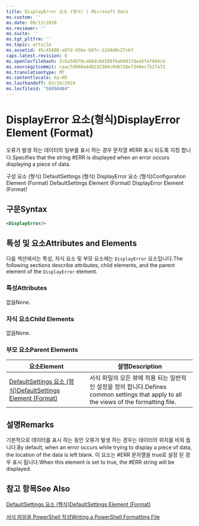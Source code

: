```yaml
---
title: DisplayError 요소 (형식) | Microsoft Docs
ms.custom: ''
ms.date: 09/13/2016
ms.reviewer: ''
ms.suite: ''
ms.tgt_pltfrm: ''
ms.topic: article
ms.assetid: 45c45800-a87d-456e-b07c-12d4d8c27c67
caps.latest.revision: 8
ms.openlocfilehash: 2c6a3d678ca68dc0d189f6ab981fdea5fef894cb
ms.sourcegitcommit: caac7d098a448232304c9d6728e7340ec7517a71
ms.translationtype: MT
ms.contentlocale: ko-KR
ms.lasthandoff: 03/16/2019
ms.locfileid: "58056484"
---
```

# <a name="displayerror-element-format"></a><span data-ttu-id="b8f65-102">DisplayError 요소(형식)</span><span class="sxs-lookup"><span data-stu-id="b8f65-102">DisplayError Element (Format)</span></span>

<span data-ttu-id="b8f65-103">오류가 발생 하는 데이터의 일부를 표시 하는 경우 문자열 #ERR 표시 되도록 지정 합니다.</span><span class="sxs-lookup"><span data-stu-id="b8f65-103">Specifies that the string #ERR is displayed when an error occurs displaying a piece of data.</span></span>

<span data-ttu-id="b8f65-104">구성 요소 (형식) DefaultSettings (형식) DisplayError 요소 (형식)</span><span class="sxs-lookup"><span data-stu-id="b8f65-104">Configuration Element (Format) DefaultSettings Element (Format) DisplayError Element (Format)</span></span>

## <a name="syntax"></a><span data-ttu-id="b8f65-105">구문</span><span class="sxs-lookup"><span data-stu-id="b8f65-105">Syntax</span></span>

```xml
<DisplayError/>
```

## <a name="attributes-and-elements"></a><span data-ttu-id="b8f65-106">특성 및 요소</span><span class="sxs-lookup"><span data-stu-id="b8f65-106">Attributes and Elements</span></span>

<span data-ttu-id="b8f65-107">다음 섹션에서는 특성, 자식 요소 및 부모 요소에는 `DisplayError` 요소입니다.</span><span class="sxs-lookup"><span data-stu-id="b8f65-107">The following sections describe attributes, child elements, and the parent element of the `DisplayError` element.</span></span>

### <a name="attributes"></a><span data-ttu-id="b8f65-108">특성</span><span class="sxs-lookup"><span data-stu-id="b8f65-108">Attributes</span></span>

<span data-ttu-id="b8f65-109">없음</span><span class="sxs-lookup"><span data-stu-id="b8f65-109">None.</span></span>

### <a name="child-elements"></a><span data-ttu-id="b8f65-110">자식 요소</span><span class="sxs-lookup"><span data-stu-id="b8f65-110">Child Elements</span></span>

<span data-ttu-id="b8f65-111">없음</span><span class="sxs-lookup"><span data-stu-id="b8f65-111">None.</span></span>

### <a name="parent-elements"></a><span data-ttu-id="b8f65-112">부모 요소</span><span class="sxs-lookup"><span data-stu-id="b8f65-112">Parent Elements</span></span>

|<span data-ttu-id="b8f65-113">요소</span><span class="sxs-lookup"><span data-stu-id="b8f65-113">Element</span></span>|<span data-ttu-id="b8f65-114">설명</span><span class="sxs-lookup"><span data-stu-id="b8f65-114">Description</span></span>|
|-------------|-----------------|
|[<span data-ttu-id="b8f65-115">DefaultSettings 요소 (형식)</span><span class="sxs-lookup"><span data-stu-id="b8f65-115">DefaultSettings Element (Format)</span></span>](./defaultsettings-element-format.md)|<span data-ttu-id="b8f65-116">서식 파일의 모든 뷰에 적용 되는 일반적인 설정을 정의 합니다.</span><span class="sxs-lookup"><span data-stu-id="b8f65-116">Defines common settings that apply to all the views of the formatting file.</span></span>|

## <a name="remarks"></a><span data-ttu-id="b8f65-117">설명</span><span class="sxs-lookup"><span data-stu-id="b8f65-117">Remarks</span></span>

<span data-ttu-id="b8f65-118">기본적으로 데이터를 표시 하는 동안 오류가 발생 하는 경우는 데이터의 위치를 비워 둡니다.</span><span class="sxs-lookup"><span data-stu-id="b8f65-118">By default, when an error occurs while trying to display a piece of data, the location of the data is left blank.</span></span> <span data-ttu-id="b8f65-119">이 요소는 #ERR 문자열을 true로 설정 된 경우 표시 됩니다.</span><span class="sxs-lookup"><span data-stu-id="b8f65-119">When this element is set to true, the #ERR string will be displayed.</span></span>

## <a name="see-also"></a><span data-ttu-id="b8f65-120">참고 항목</span><span class="sxs-lookup"><span data-stu-id="b8f65-120">See Also</span></span>

[<span data-ttu-id="b8f65-121">DefaultSettings 요소 (형식)</span><span class="sxs-lookup"><span data-stu-id="b8f65-121">DefaultSettings Element (Format)</span></span>](./defaultsettings-element-format.md)

[<span data-ttu-id="b8f65-122">서식 파일을 PowerShell 작성</span><span class="sxs-lookup"><span data-stu-id="b8f65-122">Writing a PowerShell Formatting File</span></span>](./writing-a-powershell-formatting-file.md)

